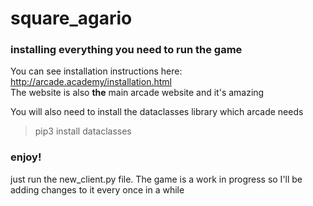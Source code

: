 # square_agario

### installing everything you need to run the game
You can see installation instructions here: <http://arcade.academy/installation.html>
<br>The website is also **the** main arcade website and it's amazing

You will also need to install the dataclasses library which arcade needs
> pip3 install dataclasses

### enjoy!
just run the new_client.py file. The game is a work in progress so I'll be adding changes to it every once in a while
